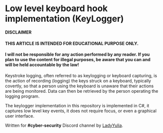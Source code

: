 ﻿# Low level keyboard hook implementation (KeyLogger)

**DISCLAIMER**

#### THIS ARTICLE IS INTENDED FOR EDUCATIONAL PURPOSE **ONLY**.
#### I will not be responsible for any action performed by any reader. If you plan to use the content for illegal purposes, be aware that you can and will be held accountable by the law!

Keystroke logging, often referred to as keylogging or keyboard capturing, is the action of 
recording (logging) the keys struck on a keyboard, typically covertly, so that a person 
using the keyboard is unaware that their actions are being monitored. Data can then be retrieved 
by the person operating the logging program. 

The keylogger implementation in this repository is implemented in C#, it captures low level key events,
it does not require focus, or even a graphical user interface.

Written for **#cyber-security** Discord channel by [LadyYulia](https://github.com/rusoaica).